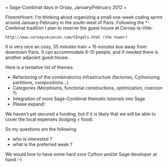 = Sage-Combinat days in Orsay, January/February 2012 =

FlorentHivert: I'm thinking about organizing a small one-week coding
sprint around January-February in the south-west of Paris. Following
the *-Combinat tradition I plan to reserve the guest house at
Cernay-la-Ville:

    http://www.cernayvacances.com/CEngels.html (the tower)

It is very nice an cosy, 35 minutes train + 15 minutes bus away from
downtown Paris. It can accommodate 8-10 people, and if needed there is
another adjacent guest house.

Here is a tentative list of themes:

* Refactoring of the combinatorics infrastructure (factories, Cythonizing partitions, compositions...)
* Categories (Morphisms, functorial constructions, optimization, coercion ?)
* Integration of more Sage-Combinat thematic tutorials into Sage
* Please expand!

We haven't yet secured a funding, but if it is likely that we will be
able to cover the local expenses (lodging + food).

So my questions are the following:

 - who is interested ?
 - what is the preferred week ?

We would love to have some hard core Cython and/or Sage developer at
hand :-)

